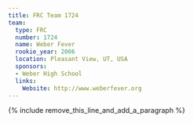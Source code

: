 ```yaml
---
title: FRC Team 1724
team:
  type: FRC
  number: 1724
  name: Weber Fever
  rookie_year: 2006
  location: Pleasant View, UT, USA
  sponsors:
  - Weber High School
  links:
    Website: http://www.weberfever.org
---
```


{% include remove_this_line_and_add_a_paragraph %}